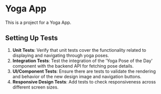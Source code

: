# Yoga App

This is a project for a Yoga App.

## Setting Up Tests

1. **Unit Tests**: Verify that unit tests cover the functionality related to displaying and navigating through yoga poses.
2. **Integration Tests**: Test the integration of the 'Yoga Pose of the Day' component with the backend API for fetching pose details.
3. **UI/Component Tests**: Ensure there are tests to validate the rendering and behavior of the new design image and navigation buttons.
4. **Responsive Design Tests**: Add tests to check responsiveness across different screen sizes.